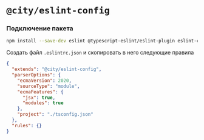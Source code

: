 # `@city/eslint-config`

### Подключение пакета

```sh
npm install --save-dev eslint @typescript-eslint/eslint-plugin eslint-config-prettier eslint-plugin-import eslint-plugin-jsx-a11y eslint-plugin-prettier eslint-plugin-promise eslint-plugin-react eslint-plugin-react-hooks eslint-plugin-simple-import-sort prettier @city/prettier-config @city/eslint-config
```

Создать файл `.eslintrc.json` и скопировать в него следующие правила

```json
{
  "extends": "@city/eslint-config",
  "parserOptions": {
    "ecmaVersion": 2020,
    "sourceType": "module",
    "ecmaFeatures": {
      "jsx": true,
      "modules": true
    },
    "project": "./tsconfig.json"
  },
  "rules": {}
}
```
